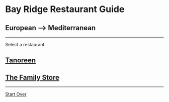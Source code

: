# Bay Ridge Restaurant Guide
## European --> Mediterranean
---
Select a restaurant:
## [Tanoreen](http://tanoreen.com/)
## [The Family Store](http://familystorecooks.com/)
---
[Start Over](../home.md)